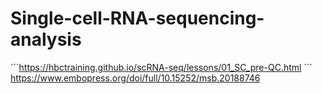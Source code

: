 # Single-cell-RNA-sequencing-analysis
´´´https://hbctraining.github.io/scRNA-seq/lessons/01_SC_pre-QC.html ´´´
https://www.embopress.org/doi/full/10.15252/msb.20188746
